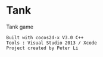# Tank
Tank game

	Built with cocos2d-x V3.0 C++
	Tools : Visual Studio 2013 / Xcode
	Project created by Peter Li
